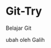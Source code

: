 # Git-Try
Belajar Git

<!DOCTYPE html>
<html>
<head>
	<title></title>
</head>
<body>

ubah oleh Galih

</body>
</html>

